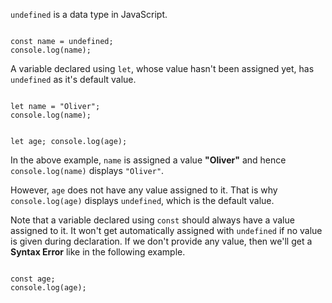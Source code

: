 `undefined` is a data type in JavaScript.

<codeblock language="javascript" type="lesson">
<code>
const name = undefined;
console.log(name);
</code>
</codeblock>

A variable declared using `let`,
whose value hasn't
been assigned yet,
has `undefined` as
it's default value.

<codeblock language="javascript" type="lesson">
<code>
let name = "Oliver";
console.log(name);

let age;
console.log(age);
</code>
</codeblock>

In the above example, `name`
is assigned a value **"Oliver"**
and hence `console.log(name)`
displays `"Oliver"`.

However, `age` does not have
any value assigned to it.
That is why `console.log(age)`
displays `undefined`,
which is the default value.

Note that a variable
declared using `const`
should always have a value
assigned to it.
It won't get
automatically assigned
with `undefined`
if no value is
given during declaration.
If we don't provide any value,
then we'll get a **Syntax Error**
like in the following example.

<codeblock language="javascript" type="lesson">
<code>
const age;
console.log(age);
</code>
</codeblock>